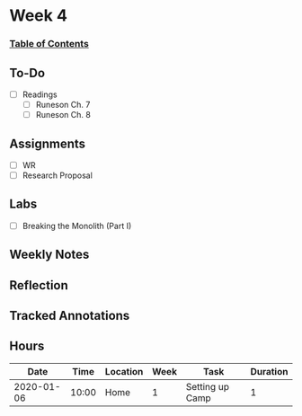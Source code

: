 
# Week 4
### [Table of Contents](https://github.com/andydhpkp/MSSE-695-SE-RD/blob/78b92f0f7c8991dc647ac5e7e3b2396296b2f7f4/Field-Journal/Table-of-Contents.md)

## To-Do
- [ ] Readings
  - [ ] Runeson Ch. 7
  - [ ] Runeson Ch. 8

## Assignments
- [ ] WR
- [ ] Research Proposal

## Labs
- [ ] Breaking the Monolith (Part I)

## Weekly Notes

## Reflection

## Tracked Annotations

## Hours
| Date | Time | Location | Week | Task | Duration |
| ------------- | ----------- | ---- | -- | --- | --- |
| 2020-01-06 | 10:00 | Home | 1 | Setting up Camp | 1 |